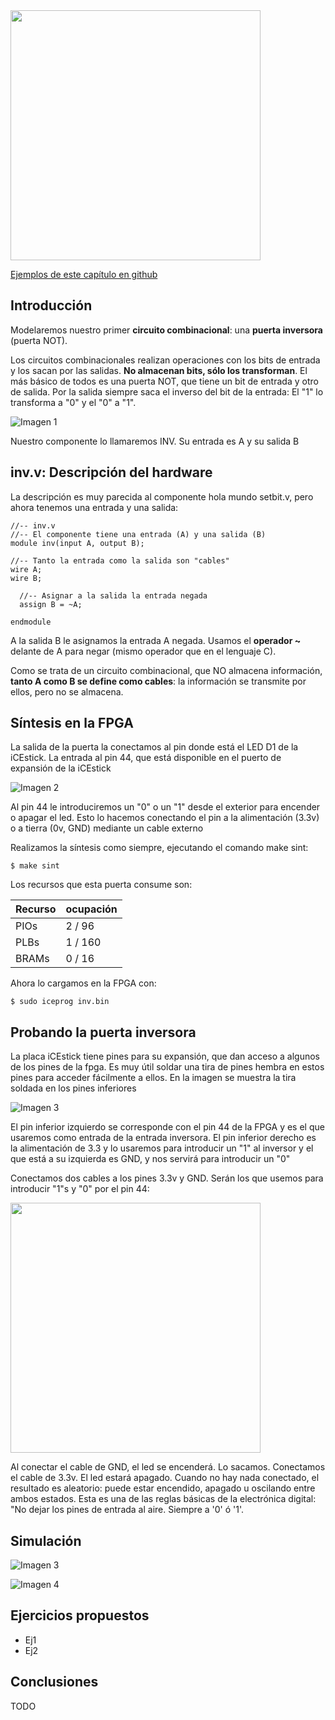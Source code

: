 <img src="https://github.com/Obijuan/open-fpga-verilog-tutorial/raw/master/tutorial/T03-inv/images/T03-inv-iCEstick-1.png" width="400" align="center">

[Ejemplos de este capítulo en github](https://github.com/Obijuan/open-fpga-verilog-tutorial/tree/master/tutorial/T03-inv)

## Introducción
Modelaremos nuestro primer **circuito combinacional**: una **puerta inversora** (puerta NOT). 

Los circuitos combinacionales realizan operaciones con los bits de entrada y los sacan por las salidas. **No almacenan bits, sólo los transforman**. El más básico de todos es una puerta NOT, que tiene un bit de entrada y otro de salida. Por la salida siempre saca el inverso del bit de la entrada: El "1" lo transforma a "0"  y el "0" a "1".

![Imagen 1](https://github.com/Obijuan/open-fpga-verilog-tutorial/raw/master/tutorial/T03-inv/images/inv-1.png)

Nuestro componente lo llamaremos INV. Su entrada es A y su salida B

## inv.v: Descripción del hardware

La descripción es muy parecida al componente hola mundo setbit.v, pero ahora tenemos una entrada y una salida:

    //-- inv.v
    //-- El componente tiene una entrada (A) y una salida (B)
    module inv(input A, output B);
    
    //-- Tanto la entrada como la salida son "cables"
    wire A;
    wire B;
    
      //-- Asignar a la salida la entrada negada
      assign B = ~A;
    
    endmodule

A la salida B le asignamos la entrada A negada. Usamos el **operador ~** delante de A para negar (mismo operador que en el lenguaje C).

Como se trata de un circuito combinacional, que NO almacena información, **tanto A como B se define como cables**: la información se transmite por ellos, pero no se almacena.

## Síntesis en la FPGA

La salida de la puerta la conectamos al pin donde está el LED D1 de la iCEstick. La entrada al pin 44, que está disponible en el puerto de expansión de la iCEstick

![Imagen 2](https://github.com/Obijuan/open-fpga-verilog-tutorial/raw/master/tutorial/T03-inv/images/inv-2.png)

Al pin 44 le introduciremos un "0" o un "1" desde el exterior para encender o apagar el led. Esto lo hacemos conectando el pin a la alimentación (3.3v) o a tierra (0v, GND) mediante un cable externo

Realizamos la síntesis como siempre, ejecutando el comando make sint:

    $ make sint

Los recursos que esta puerta consume son:

| Recurso  | ocupación
|----------|-----------
|PIOs      | 2 / 96
|PLBs      | 1 / 160
|BRAMs     | 0 / 16

Ahora lo cargamos en la FPGA con:

    $ sudo iceprog inv.bin

## Probando la puerta inversora
La placa iCEstick tiene pines para su expansión, que dan acceso a algunos de los pines de la fpga. Es muy útil soldar una tira de pines hembra en estos pines para acceder fácilmente a ellos. En la imagen se muestra la tira soldada en los pines inferiores

![Imagen 3](https://github.com/Obijuan/open-fpga-verilog-tutorial/raw/master/tutorial/T03-inv/images/inv-4.png)

El pin inferior izquierdo se corresponde con el pin 44 de la FPGA y es el que usaremos como entrada de la entrada inversora.  El pin inferior derecho es la alimentación de 3.3 y lo usaremos para introducir un "1" al inversor y el que está a su izquierda es GND, y nos servirá para introducir un "0"

Conectamos dos cables a los pines 3.3v y GND. Serán los que usemos para introducir "1"s y "0" por el pin 44:

<img src="https://github.com/Obijuan/open-fpga-verilog-tutorial/raw/master/tutorial/T03-inv/images/T03-inv-iCEstick-3.png" width="400" align="center">

Al conectar el cable de GND, el led se encenderá. Lo sacamos. Conectamos el cable de 3.3v. El led estará apagado.  Cuando no hay nada conectado, el resultado es aleatorio: puede estar encendido, apagado u oscilando entre ambos estados.  Esta es una de las reglas básicas de la electrónica digital: "No dejar los pines de entrada al aire. Siempre a '0' ó '1'.


## Simulación

![Imagen 3]()

![Imagen 4]()

## Ejercicios propuestos
* Ej1
* Ej2

## Conclusiones
TODO




